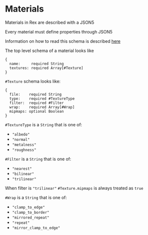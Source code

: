 # Materials

Materials in Rex are described with a JSON5

Every material must define properties through JSON5

Information on how to read this schema is described [here](JSON5.md)

The top level schema of a material looks like
```
{
  name:     required String
  textures: required Array[#Texture]
}
```

`#Texture` schema looks like:
```
{
  file:    required String
  type:    required #TextureType
  filter:  required #Filter
  wrap:    required Array[#Wrap]
  mipmaps: optional Boolean
}
```

`#TextureType` is a `String` that is one of:
  * `"albedo"`
  * `"normal"`
  * `"metalness"`
  * `"roughness"`

`#Filter` is a `String` that is one of:
  * `"nearest"`
  * `"bilinear"`
  * `"trilinear"`

When filter is `"trilinear"` `#Texture.mipmaps` is always treated as `true`

`#Wrap` is a `String` that is one of:
  * `"clamp_to_edge"`
  * `"clamp_to_border"`
  * `"mirrored_repeat"`
  * `"repeat"`
  * `"mirror_clamp_to_edge"`